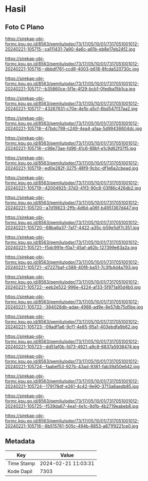 # Hasil

## Foto C Plano

https://sirekap-obj-formc.kpu.go.id/8563/pemilu/pdpr/73/17/05/10/01/7317051001012-20240221-105715--ca111431-7a90-4a6c-a61b-eb8e17eb24f2.jpg

https://sirekap-obj-formc.kpu.go.id/8563/pemilu/pdpr/73/17/05/10/01/7317051001012-20240221-105716--dbbdf761-ccd9-4003-b618-8fcda520730c.jpg

https://sirekap-obj-formc.kpu.go.id/8563/pemilu/pdpr/73/17/05/10/01/7317051001012-20240221-105717--b35860ce-5f1e-4f29-bcb1-0fedba15b1ca.jpg

https://sirekap-obj-formc.kpu.go.id/8563/pemilu/pdpr/73/17/05/10/01/7317051001012-20240221-105717--43267631-c70e-4e1b-a5cf-6bd547f37aa2.jpg

https://sirekap-obj-formc.kpu.go.id/8563/pemilu/pdpr/73/17/05/10/01/7317051001012-20240221-105718--47bdc799-c249-4ea4-a1aa-5d99436604dc.jpg

https://sirekap-obj-formc.kpu.go.id/8563/pemilu/pdpr/73/17/05/10/01/7317051001012-20240221-105718--c98e73ae-fd96-41c6-88bf-e1c9d62f07f5.jpg

https://sirekap-obj-formc.kpu.go.id/8563/pemilu/pdpr/73/17/05/10/01/7317051001012-20240221-105719--ed0e282f-3275-48f9-9cbc-df1e6a2cbead.jpg

https://sirekap-obj-formc.kpu.go.id/8563/pemilu/pdpr/73/17/05/10/01/7317051001012-20240221-105719--42004925-37d3-41f3-90c8-03f86c426db2.jpg

https://sirekap-obj-formc.kpu.go.id/8563/pemilu/pdpr/73/17/05/10/01/7317051001012-20240221-105720--a7d19823-2ffb-4d6d-a06f-b4951367d447.jpg

https://sirekap-obj-formc.kpu.go.id/8563/pemilu/pdpr/73/17/05/10/01/7317051001012-20240221-105720--68ba6a37-7a17-4422-a35c-b59e5df7c351.jpg

https://sirekap-obj-formc.kpu.go.id/8563/pemilu/pdpr/73/17/05/10/01/7317051001012-20240221-105721--f5dc991e-f0a7-45af-a62b-127399e63a2a.jpg

https://sirekap-obj-formc.kpu.go.id/8563/pemilu/pdpr/73/17/05/10/01/7317051001012-20240221-105721--d7227baf-c588-40f8-ba51-7c3fb4d4a793.jpg

https://sirekap-obj-formc.kpu.go.id/8563/pemilu/pdpr/73/17/05/10/01/7317051001012-20240221-105722--eeb2e522-996e-4224-af33-5f971a95d4b0.jpg

https://sirekap-obj-formc.kpu.go.id/8563/pemilu/pdpr/73/17/05/10/01/7317051001012-20240221-105722--384028db-adae-4988-ad9e-8e57db75d5be.jpg

https://sirekap-obj-formc.kpu.go.id/8563/pemilu/pdpr/73/17/05/10/01/7317051001012-20240221-105723--09adf1a6-9cf1-4e85-95a1-403ebdfa9b62.jpg

https://sirekap-obj-formc.kpu.go.id/8563/pemilu/pdpr/73/17/05/10/01/7317051001012-20240221-105723--dd51af0b-fd73-4921-a9c8-6837a5938474.jpg

https://sirekap-obj-formc.kpu.go.id/8563/pemilu/pdpr/73/17/05/10/01/7317051001012-20240221-105724--faabef53-927b-43ad-9361-fab39d50e642.jpg

https://sirekap-obj-formc.kpu.go.id/8563/pemilu/pdpr/73/17/05/10/01/7317051001012-20240221-105724--179178df-e261-4c42-9e90-3713a6aedb85.jpg

https://sirekap-obj-formc.kpu.go.id/8563/pemilu/pdpr/73/17/05/10/01/7317051001012-20240221-105725--f539da67-4ea1-4e1c-9d1b-4b2719eabeb8.jpg

https://sirekap-obj-formc.kpu.go.id/8563/pemilu/pdpr/73/17/05/10/01/7317051001012-20240221-105716--8b515761-505c-494b-8853-a871f9221ce0.jpg


## Metadata

| Key        | Value               |
| ---------- | ------------------- |
| Time Stamp | 2024-02-21 11:03:31 |
| Kode Dapil | 7303                |



